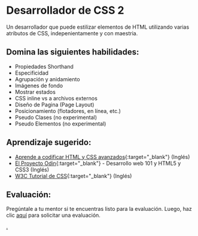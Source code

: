 # Desarrollador de CSS 2

Un desarrollador que puede estilizar elementos de HTML utilizando varias atributos de CSS, indepenientamente y con maestria.

## Domina las siguientes habilidades:

- Propiedades Shorthand
- Especificidad
- Agrupación y anidamiento
- Imágenes de fondo
- Mostrar estados
- CSS inline vs a archivos externos
- Diseño de Pagina (Page Layout)
- Posicionamiento (flotadores, en línea, etc.)
- Pseudo Clases (no experimental)
- Pseudo Elementos (no experimental)

## Aprendizaje sugerido:

- [Aprende a codificar HTML y CSS avanzados](https://learn.shayhowe.com/advanced-html-css/){:target="\_blank"} (Inglés)
- [El Proyecto Odin](https://www.theodinproject.com/){:target="\_blank"} - Desarrollo web 101 y HTML5 y CSS3 (Inglés)
- [W3C Tutorial de CSS](http://www.w3schools.com/css/){:target="\_blank"} (Inglés)

## Evaluación:

Pregúntale a tu mentor si te encuentras listo para la evaluación. Luego, haz clic [aquí](https://webdev.codex.academy/mastery-eval-2?badge=7S3UMjXhQNqw7g484oBh-g) para solicitar una evaluación.

[.](level-2)
